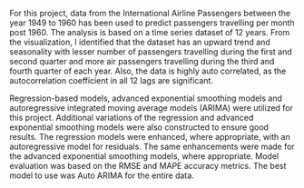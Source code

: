 For this project, data from the International Airline Passengers between the year 1949 to 1960 has been used to predict passengers travelling per month post 1960. The analysis is based on a time series dataset of 12 years. From the visualization, I identified that the dataset has an upward trend and seasonality with lesser number of passengers travelling during the first and second quarter and more air passengers travelling during the third and fourth quarter of each year. Also, the data is highly auto correlated, as the autocorrelation coefficient in all 12 lags are significant.

Regression-based models, advanced exponential smoothing models and autoregressive integrated moving average models (ARIMA) were utilized for this project. Additional variations of the regression and advanced exponential smoothing models were also constructed to ensure good results. The regression models were enhanced, where appropriate, with an autoregressive model for residuals. The same enhancements were made for the advanced exponential smoothing models, where appropriate. Model evaluation was based on the RMSE and MAPE accuracy metrics. The best model to use was Auto ARIMA for the entire data.
